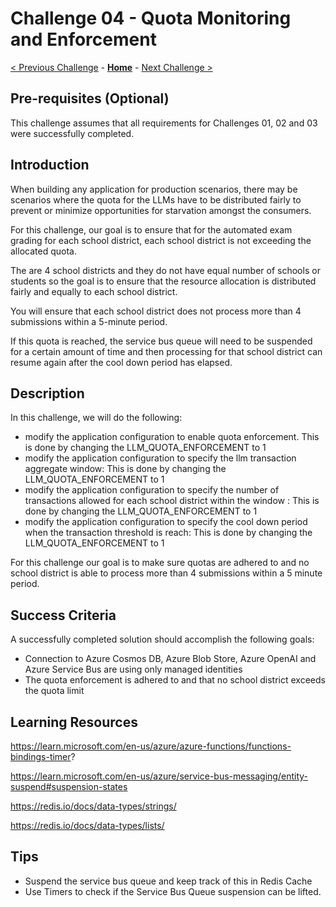 # Challenge 04 - Quota Monitoring and Enforcement

[< Previous Challenge](./Challenge-03.md) - **[Home](../README.md)** - [Next Challenge >](./Challenge-05.md)

## Pre-requisites (Optional)

This challenge assumes that all requirements for Challenges 01, 02 and 03 were successfully completed.

## Introduction

When building any application for production scenarios, there may be scenarios where the quota for the LLMs have to be distributed fairly to prevent or minimize opportunities for starvation amongst the consumers.

For this challenge, our goal is to ensure that for the automated exam grading for each school district, each school district is not exceeding the allocated quota.

The are 4 school districts and they do not have equal number of schools or students so the goal is to ensure that the resource allocation is distributed fairly and equally to each school district.

You will ensure that each school district does not process more than 4 submissions within a 5-minute period. 

If this quota is reached, the service bus queue will need to be suspended for a certain amount of time and then processing for that school district can resume again after the cool down period has elapsed.

## Description

In this challenge, we will do the following:
- modify the application configuration to enable quota enforcement. This is done by changing the LLM_QUOTA_ENFORCEMENT to 1
- modify the application configuration to specify the llm transaction aggregate window: This is done by changing the LLM_QUOTA_ENFORCEMENT to 1
- modify the application configuration to specify the number of transactions allowed for each school district within the window : This is done by changing the LLM_QUOTA_ENFORCEMENT to 1
- modify the application configuration to specify the cool down period when the transaction threshold is reach:  This is done by changing the LLM_QUOTA_ENFORCEMENT to 1


For this challenge our goal is to make sure quotas are adhered to and no school district is able to process more than 4 submissions within a 5 minute period.

## Success Criteria

A successfully completed solution should accomplish the following goals:

- Connection to Azure Cosmos DB, Azure Blob Store, Azure OpenAI and Azure Service Bus are using only managed identities
- The quota enforcement is adhered to and that no school district exceeds the quota limit



## Learning Resources

https://learn.microsoft.com/en-us/azure/azure-functions/functions-bindings-timer?

https://learn.microsoft.com/en-us/azure/service-bus-messaging/entity-suspend#suspension-states

https://redis.io/docs/data-types/strings/

https://redis.io/docs/data-types/lists/

## Tips
- Suspend the service bus queue and keep track of this in Redis Cache
- Use Timers to check if the Service Bus Queue suspension can be lifted.
